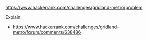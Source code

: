 https://www.hackerrank.com/challenges/gridland-metro/problem

Explain:

- https://www.hackerrank.com/challenges/gridland-metro/forum/comments/638486
